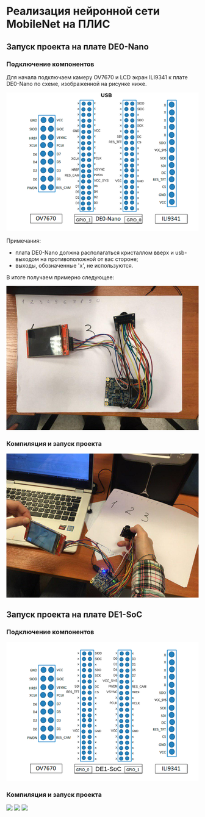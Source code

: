 # Реализация нейронной сети MobileNet на ПЛИС
## Запуск проекта на плате DE0-Nano
### Подключение компонентов
Для начала подключаем камеру OV7670 и LCD экран ILI9341 к плате DE0-Nano по схеме, изображенной на рисунке ниже.

![](https://github.com/korasik/SAS_LR2/blob/master/readme_img/de0-nano/de0-nano-v1.png)

Примечания:
- плата DE0-Nano должна располагаться кристаллом вверх и usb-выходом на противоположной от вас стороне;
- выходы, обозначенные 'x', не используются.

В итоге получаем примерно следующее:

![](https://github.com/korasik/SAS_LR2/blob/master/readme_img/de0-nano/1.jpg)


### Компиляция и запуск проекта

![](https://github.com/korasik/SAS_LR2/blob/master/readme_img/de0-nano/2.jpg)

## Запуск проекта на плате DE1-SoC
### Подключение компонентов
![](https://github.com/korasik/SAS_LR2/blob/master/readme_img/de1-soc/de1-SoC.png)

### Компиляция и запуск проекта
![](https://github.com/korasik/SAS_LR2/blob/master/readme_img/de1-soc/3.JPG)
![](https://github.com/korasik/SAS_LR2/blob/master/readme_img/de1-soc/7.JPG)
![](https://github.com/korasik/SAS_LR2/blob/master/readme_img/de1-soc/8.JPG)
